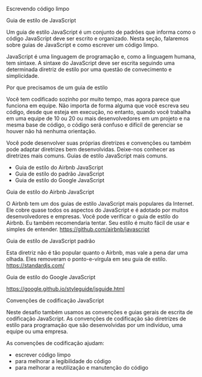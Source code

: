 Escrevendo código limpo

Guia de estilo de JavaScript

Um guia de estilo JavaScript é um conjunto de padrões que informa como o código JavaScript deve ser escrito e organizado. Nesta seção, falaremos
sobre guias de JavaScript e como escrever um código limpo.

JavaScript é uma linguagem de programação e, como a linguagem humana, tem sintaxe. A sintaxe do JavaScript deve ser escrita seguindo uma determinada diretriz de estilo por uma 
questão de convecimento e simplicidade.

Por que precisamos de um guia de estilo

Você tem codificado sozinho por muito tempo, mas agora parece que funciona em equipe. Não importa de forma alguma que você escreva seu código, desde que esteja em execução, no entanto, quando você trabalha em uma equipe de 10 ou 20 ou mais desenvolvedores em um projeto e na mesma base de código, o código será confuso e difícil de gerenciar se houver não há nenhuma orientação.

Você pode desenvolver suas próprias diretrizes e convenções ou também pode adaptar diretrizes bem desenvolvidas. Deixe-nos conhecer as diretrizes mais comuns. Guias de estilo JavaScript mais comuns.

- Guia de estilo do Airbnb JavaScript
- Guia de estilo do padrão JavaScript
- Guia de estilo do Google JavaScript


Guia de estilo do Airbnb JavaScript

O Airbnb tem um dos guias de estilo JavaScript mais populares da Internet. Ele cobre quase todos os aspectos do JavaScript e é adotado por muitos desenvolvedores e empresas. Você pode verificar o guia de estilo do Airbnb. Eu também recomendaria tentar. Seu estilo é muito fácil de usar e simples de entender.
https://github.com/airbnb/javascript


Guia de estilo de JavaScript padrão

Esta diretriz não é tão popular quanto o Airbnb, mas vale a pena dar uma olhada. Eles removeram o ponto-e-vírgula em seu guia de estilo.
https://standardjs.com/

Guia de estilo do Google JavaScript

https://google.github.io/styleguide/jsguide.html


Convenções de codificação JavaScript

Neste desafio também usamos as convenções e guias gerais de escrita de codificação JavaScript. As convenções de codificação são diretrizes de estilo para programação que são desenvolvidas por um indivíduo, uma equipe ou uma empresa.

As convenções de codificação ajudam:

- escrever código limpo
- para melhorar a legibilidade do código
- para melhorar a reutilização e manutenção do código